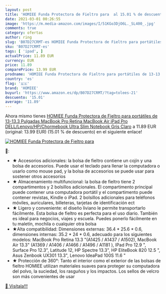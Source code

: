 ```yaml
---
layout: post
title: 'HOMIEE Funda Protectora de Fieltro para  al 15.01 % de descuento'
date: 2021-03-01 00:26:55
image: 'https://m.media-amazon.com/images/I/51KGo3DjO6L._SL400_.jpg'
comments: true
category: ofertas
author: ring
slug: 'B07D27CRMT-es HOMIEE Funda Protectora de Fieltro para portátiles de...'
sku: 'B07D27CRMT-es'
tags: [ 'ipad', ]
actualPrice: 11.89 EUR
currency: EUR
price: 11.89
comparePrice: 13.99 EUR
prodname: 'HOMIEE Funda Protectora de Fieltro para portátiles de 13-13.3 Pulgadas MacBook Pro Retina  MacBook Air  iPad Pro  DELL/Lenovo/HP/Chormebook Ultra Slim Notebook  Gris Claro'
country: 'es'
flag: '🇪🇸'
brand: 'HOMIEE'
buyurl: 'https://www.amazon.es/dp/B07D27CRMT/?tag=tolees-21'
descuento: '15.01'
average: '11.89'
---
```


Ahora mismo tienes [HOMIEE Funda Protectora de Fieltro para portátiles de 13-13.3 Pulgadas MacBook Pro Retina  MacBook Air  iPad Pro  DELL/Lenovo/HP/Chormebook Ultra Slim Notebook  Gris Claro](https://www.amazon.es/dp/B07D27CRMT/?tag=tolees-21) a 11.89 EUR (original: 13.99 EUR) (15.01 %  de descuento) en el siguiente enlace!

[![HOMIEE Funda Protectora de Fieltro para ](https://m.media-amazon.com/images/I/51KGo3DjO6L._SL400_.jpg)](https://www.amazon.es/dp/B07D27CRMT/?tag=tolees-21)

🔎:

- ★ Accesorios adicionales: la bolsa de fieltro contiene un cojín y una bolsa de accesorios. Puede usar el teclado para llenar la computadora o usarlo como mouse pad, y la bolsa de accesorios se puede usar para sostener otros accesorios
- ★ Almacenamiento multifuncional: la bolsa de fieltro tiene 2 compartimentos y 2 bolsillos adicionales. El compartimento principal puede contener una computadora portátil y el compartimento puede contener revistas, Kindle o iPad. 2 bolsillos adicionales para teléfonos móviles, auriculares, billeteras, tarjetas de identificación ect
- ★ Ligero y conveniente: el diseño liviano le permite transportarlo fácilmente. Esta bolsa de fieltro es perfecta para el uso diario. También es ideal para negocios, viajes y escuela. Puedes ponerlo fácilmente en tu maletín, mochila o cualquier otra bolsa
- ★Alta compatibilidad: Dimensiones externas: 36.4 * 25.6 * 0.6, dimensiones internas: 35.2 * 24 * 0.6, adecuado para los siguientes modelos: MacBook Pro Retina 13.3 "(A1425 / A1437 / A1502), MacBook Air 13.3" (A1369 / A1406 / A1466 / A1496 / A1181 ), IPad Pro 12.9 ", Surface Pro 12.3", Latitude 12, HP Spectre 13.3", HP EliteBook 820 12.5 ", Asus Zenbook UX301 13.3", Lenovo IdeaPad 100S 11.6 "
- ★ Protección de 360°: Tanto el interior como el exterior de las bolsas de fieltro HOMIEE utilizan materiales suaves para proteger su computadora del polvo, la suciedad, los rasguños y los impactos. Los sellos de velcro son más convenientes de usar

[🛒 Visítala!!!](https://www.amazon.es/dp/B07D27CRMT/?tag=tolees-21)
